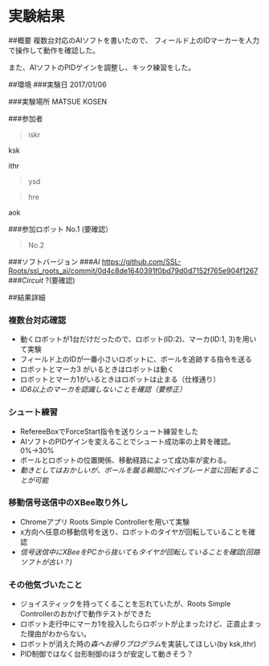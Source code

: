 # 実験結果
##概要
複数台対応のAIソフトを書いたので、
フィールド上のIDマーカーを人力で操作して動作を確認した。

また、AIソフトのPIDゲインを調整し、キック練習をした。

##環境
###実験日
2017/01/06


###実験場所
MATSUE KOSEN

###参加者
> iskr

ksk

ithr

> ysd

> hre

aok

###参加ロボット
No.1 (要確認）

> No.2

###ソフトバージョン
###*AI*
https://github.com/SSL-Roots/ssl_roots_ai/commit/0d4c8de1640391f0bd79d0d7152f765e904f1267
###*Circuit*
?(要確認)

##結果詳細
### 複数台対応確認
* 動くロボットが1台だけだったので、ロボット(ID:2)、マーカ(ID:1, 3)を用いて実験
* フィールド上のIDが一番小さいロボットに、ボールを追跡する指令を送る
* ロボットとマーカ3 がいるときはロボットは動く
* ロボットとマーカ1がいるときはロボットは止まる（仕様通り）
* *ID6以上のマーカを認識しないことを確認（要修正）*

### シュート練習
* RefereeBoxでForceStart指令を送りシュート練習をした
* AIソフトのPIDゲインを変えることでシュート成功率の上昇を確認。0%→30%
* ボールとロボットの位置関係、移動経路によって成功率が変わる。
* *動きとしてはおかしいが、ボールを蹴る瞬間にベイブレード並に回転することが可能* 

### 移動信号送信中のXBee取り外し
* Chromeアプリ Roots Simple Controllerを用いて実験
* x方向へ任意の移動信号を送り、ロボットのタイヤが回転していることを確認
* *信号送信中にXBeeをPCから抜いてもタイヤが回転していることを確認(回路ソフトが古い？)*

### その他気づいたこと
* ジョイスティックを持ってくることを忘れていたが、Roots Simple Controllerのおかげで動作テストができた
* ロボット走行中にマーカ1を投入したらロボットが止まったけど、正直止まった理由がわからない。
* ロボットが消えた時の*森へお帰りプログラム*を実装してほしい(by ksk,ithr)
* PID制御ではなく台形制御のほうが安定して動きそう？
